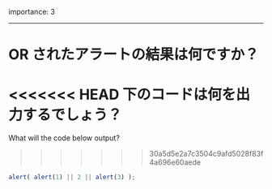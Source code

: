 importance: 3

---

# OR されたアラートの結果は何ですか？

<<<<<<< HEAD
下のコードは何を出力するでしょう？
=======
What will the code below output?
>>>>>>> 30a5d5e2a7c3504c9afd5028f83f4a696e60aede

```js
alert( alert(1) || 2 || alert(3) );
```

